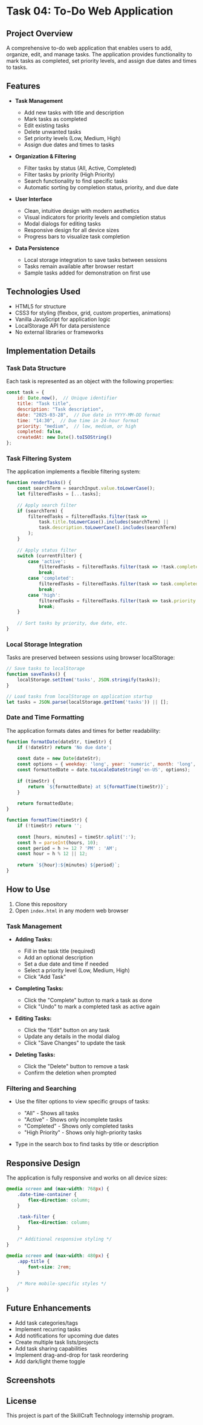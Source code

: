 # Task 04: To-Do Web Application

## Project Overview

A comprehensive to-do web application that enables users to add, organize, edit, and manage tasks. The application provides functionality to mark tasks as completed, set priority levels, and assign due dates and times to tasks.

## Features

- **Task Management**
  - Add new tasks with title and description
  - Mark tasks as completed
  - Edit existing tasks
  - Delete unwanted tasks
  - Set priority levels (Low, Medium, High)
  - Assign due dates and times to tasks

- **Organization & Filtering**
  - Filter tasks by status (All, Active, Completed)
  - Filter tasks by priority (High Priority)
  - Search functionality to find specific tasks
  - Automatic sorting by completion status, priority, and due date

- **User Interface**
  - Clean, intuitive design with modern aesthetics
  - Visual indicators for priority levels and completion status
  - Modal dialogs for editing tasks
  - Responsive design for all device sizes
  - Progress bars to visualize task completion

- **Data Persistence**
  - Local storage integration to save tasks between sessions
  - Tasks remain available after browser restart
  - Sample tasks added for demonstration on first use

## Technologies Used

- HTML5 for structure
- CSS3 for styling (flexbox, grid, custom properties, animations)
- Vanilla JavaScript for application logic
- LocalStorage API for data persistence
- No external libraries or frameworks

## Implementation Details

### Task Data Structure

Each task is represented as an object with the following properties:

```javascript
const task = {
    id: Date.now(),  // Unique identifier
    title: "Task title",
    description: "Task description",
    date: "2025-03-28",  // Due date in YYYY-MM-DD format
    time: "14:30",  // Due time in 24-hour format
    priority: "medium",  // low, medium, or high
    completed: false,
    createdAt: new Date().toISOString()
};
```

### Task Filtering System

The application implements a flexible filtering system:

```javascript
function renderTasks() {
    const searchTerm = searchInput.value.toLowerCase();
    let filteredTasks = [...tasks];
    
    // Apply search filter
    if (searchTerm) {
        filteredTasks = filteredTasks.filter(task => 
            task.title.toLowerCase().includes(searchTerm) || 
            task.description.toLowerCase().includes(searchTerm)
        );
    }
    
    // Apply status filter
    switch (currentFilter) {
        case 'active':
            filteredTasks = filteredTasks.filter(task => !task.completed);
            break;
        case 'completed':
            filteredTasks = filteredTasks.filter(task => task.completed);
            break;
        case 'high':
            filteredTasks = filteredTasks.filter(task => task.priority === 'high');
            break;
    }
    
    // Sort tasks by priority, due date, etc.
}
```

### Local Storage Integration

Tasks are preserved between sessions using browser localStorage:

```javascript
// Save tasks to localStorage
function saveTasks() {
    localStorage.setItem('tasks', JSON.stringify(tasks));
}

// Load tasks from localStorage on application startup
let tasks = JSON.parse(localStorage.getItem('tasks')) || [];
```

### Date and Time Formatting

The application formats dates and times for better readability:

```javascript
function formatDate(dateStr, timeStr) {
    if (!dateStr) return 'No due date';
    
    const date = new Date(dateStr);
    const options = { weekday: 'long', year: 'numeric', month: 'long', day: 'numeric' };
    const formattedDate = date.toLocaleDateString('en-US', options);
    
    if (timeStr) {
        return `${formattedDate} at ${formatTime(timeStr)}`;
    }
    
    return formattedDate;
}

function formatTime(timeStr) {
    if (!timeStr) return '';
    
    const [hours, minutes] = timeStr.split(':');
    const h = parseInt(hours, 10);
    const period = h >= 12 ? 'PM' : 'AM';
    const hour = h % 12 || 12;
    
    return `${hour}:${minutes} ${period}`;
}
```

## How to Use

1. Clone this repository
2. Open `index.html` in any modern web browser

### Task Management

- **Adding Tasks:**
  - Fill in the task title (required)
  - Add an optional description
  - Set a due date and time if needed
  - Select a priority level (Low, Medium, High)
  - Click "Add Task"

- **Completing Tasks:**
  - Click the "Complete" button to mark a task as done
  - Click "Undo" to mark a completed task as active again

- **Editing Tasks:**
  - Click the "Edit" button on any task
  - Update any details in the modal dialog
  - Click "Save Changes" to update the task

- **Deleting Tasks:**
  - Click the "Delete" button to remove a task
  - Confirm the deletion when prompted

### Filtering and Searching

- Use the filter options to view specific groups of tasks:
  - "All" - Shows all tasks
  - "Active" - Shows only incomplete tasks
  - "Completed" - Shows only completed tasks
  - "High Priority" - Shows only high-priority tasks

- Type in the search box to find tasks by title or description

## Responsive Design

The application is fully responsive and works on all device sizes:

```css
@media screen and (max-width: 768px) {
    .date-time-container {
        flex-direction: column;
    }

    .task-filter {
        flex-direction: column;
    }
    
    /* Additional responsive styling */
}

@media screen and (max-width: 480px) {
    .app-title {
        font-size: 2rem;
    }
    
    /* More mobile-specific styles */
}
```

## Future Enhancements

- Add task categories/tags
- Implement recurring tasks
- Add notifications for upcoming due dates
- Create multiple task lists/projects
- Add task sharing capabilities
- Implement drag-and-drop for task reordering
- Add dark/light theme toggle

## Screenshots


## License

This project is part of the SkillCraft Technology internship program.
